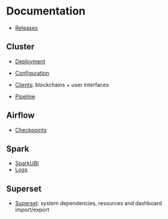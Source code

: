 # Documentation

- [Releases](./releases.md)

## Cluster
- [Deployment](/bootstrap)
- [Configuration](/DaP)
- [Clients](/client): blockchains + user interfaces

- [Pipeline](/dapp)

## Airflow
- [Checkpoints](./airflow/checkpoints.md)

## Spark
- [SparkUBI](/spark/sparkubi)
- [Logs](./spark/logs.md)

## Superset
- [Superset](/superset): system dependencies, resources and dashboard import/export

